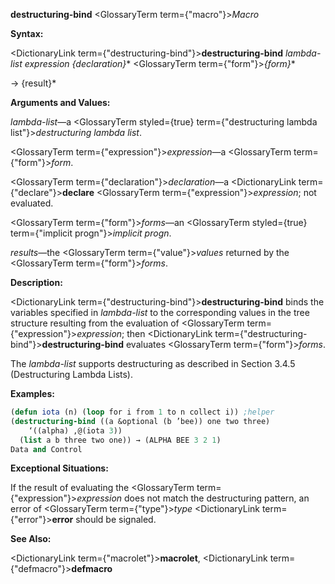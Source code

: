 **destructuring-bind** <GlossaryTerm  term={"macro"}><i>Macro</i></GlossaryTerm> 



**Syntax:** 



<DictionaryLink  term={"destructuring-bind"}><b>destructuring-bind</b></DictionaryLink> *lambda-list expression \{declaration\}*\* <GlossaryTerm  term={"form"}><i>\{form\}</i></GlossaryTerm>\* 



→ \{result\}\* 



**Arguments and Values:** 



*lambda-list*—a <GlossaryTerm styled={true} term={"destructuring lambda list"}><i>destructuring lambda list</i></GlossaryTerm>. 



<GlossaryTerm  term={"expression"}><i>expression</i></GlossaryTerm>—a <GlossaryTerm  term={"form"}><i>form</i></GlossaryTerm>. 



<GlossaryTerm  term={"declaration"}><i>declaration</i></GlossaryTerm>—a <DictionaryLink  term={"declare"}><b>declare</b></DictionaryLink> <GlossaryTerm  term={"expression"}><i>expression</i></GlossaryTerm>; not evaluated. 



<GlossaryTerm  term={"form"}><i>forms</i></GlossaryTerm>—an <GlossaryTerm styled={true} term={"implicit progn"}><i>implicit progn</i></GlossaryTerm>. 



*results*—the <GlossaryTerm  term={"value"}><i>values</i></GlossaryTerm> returned by the <GlossaryTerm  term={"form"}><i>forms</i></GlossaryTerm>. 



**Description:** 



<DictionaryLink  term={"destructuring-bind"}><b>destructuring-bind</b></DictionaryLink> binds the variables specified in *lambda-list* to the corresponding values in the tree structure resulting from the evaluation of <GlossaryTerm  term={"expression"}><i>expression</i></GlossaryTerm>; then <DictionaryLink  term={"destructuring-bind"}><b>destructuring-bind</b></DictionaryLink> evaluates <GlossaryTerm  term={"form"}><i>forms</i></GlossaryTerm>. 



The *lambda-list* supports destructuring as described in Section 3.4.5 (Destructuring Lambda Lists). 

**Examples:**
```lisp
(defun iota (n) (loop for i from 1 to n collect i)) ;helper 
(destructuring-bind ((a &optional (b ’bee)) one two three) 
    ‘((alpha) ,@(iota 3)) 
  (list a b three two one)) → (ALPHA BEE 3 2 1) 
Data and Control 

```
**Exceptional Situations:** 



If the result of evaluating the <GlossaryTerm  term={"expression"}><i>expression</i></GlossaryTerm> does not match the destructuring pattern, an error of <GlossaryTerm  term={"type"}><i>type</i></GlossaryTerm> <DictionaryLink  term={"error"}><b>error</b></DictionaryLink> should be signaled. 



**See Also:** 



<DictionaryLink  term={"macrolet"}><b>macrolet</b></DictionaryLink>, <DictionaryLink  term={"defmacro"}><b>defmacro</b></DictionaryLink> 



